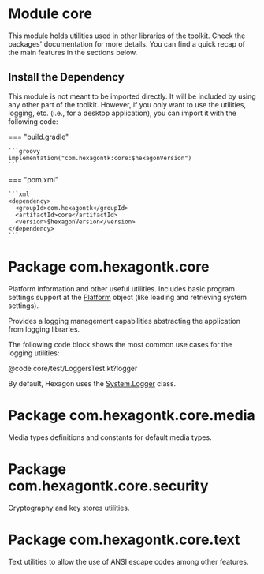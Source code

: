 
# Module core
This module holds utilities used in other libraries of the toolkit. Check the packages'
documentation for more details. You can find a quick recap of the main features in the sections
below.

## Install the Dependency
This module is not meant to be imported directly. It will be included by using any other part of the
toolkit. However, if you only want to use the utilities, logging, etc. (i.e., for a desktop
application), you can import it with the following code:

=== "build.gradle"

    ```groovy
    implementation("com.hexagontk:core:$hexagonVersion")
    ```

=== "pom.xml"

    ```xml
    <dependency>
      <groupId>com.hexagontk</groupId>
      <artifactId>core</artifactId>
      <version>$hexagonVersion</version>
    </dependency>
    ```

# Package com.hexagontk.core
Platform information and other useful utilities. Includes basic program settings support at the
[Platform] object (like loading and retrieving system settings).

Provides a logging management capabilities abstracting the application from logging libraries.

The following code block shows the most common use cases for the logging utilities:

@code core/test/LoggersTest.kt?logger

By default, Hexagon uses the [System.Logger] class.

[Platform]: ../api/core/com.hexagontk.core/-platform
[System.Logger]: https://docs.oracle.com/javase/9/docs/api/java/lang/System.Logger.html

# Package com.hexagontk.core.media
Media types definitions and constants for default media types.

# Package com.hexagontk.core.security
Cryptography and key stores utilities.

# Package com.hexagontk.core.text
Text utilities to allow the use of ANSI escape codes among other features.

